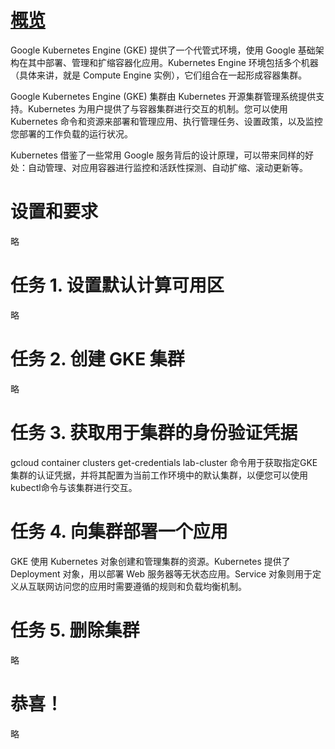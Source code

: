 # [概览](https://www.cloudskillsboost.google/course_sessions/5373525/labs/376208)
Google Kubernetes Engine (GKE) 提供了一个代管式环境，使用 Google 基础架构在其中部署、管理和扩缩容器化应用。Kubernetes Engine 环境包括多个机器（具体来讲，就是 Compute Engine 实例），它们组合在一起形成容器集群。

Google Kubernetes Engine (GKE) 集群由 Kubernetes 开源集群管理系统提供支持。Kubernetes 为用户提供了与容器集群进行交互的机制。您可以使用 Kubernetes 命令和资源来部署和管理应用、执行管理任务、设置政策，以及监控您部署的工作负载的运行状况。

Kubernetes 借鉴了一些常用 Google 服务背后的设计原理，可以带来同样的好处：自动管理、对应用容器进行监控和活跃性探测、自动扩缩、滚动更新等。

# 设置和要求
略

# 任务 1. 设置默认计算可用区
略

# 任务 2. 创建 GKE 集群
略

# 任务 3. 获取用于集群的身份验证凭据
gcloud container clusters get-credentials lab-cluster 命令用于获取指定GKE集群的认证凭据，并将其配置为当前工作环境中的默认集群，以便您可以使用kubectl命令与该集群进行交互。

# 任务 4. 向集群部署一个应用
GKE 使用 Kubernetes 对象创建和管理集群的资源。Kubernetes 提供了 Deployment 对象，用以部署 Web 服务器等无状态应用。Service 对象则用于定义从互联网访问您的应用时需要遵循的规则和负载均衡机制。

# 任务 5. 删除集群
略

# 恭喜！
略
